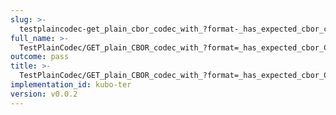 ```yaml
---
slug: >-
  testplaincodec-get_plain_cbor_codec_with_?format-_has_expected_cbor_content-type_and_body_as-is-header_content-disposition
full_name: >-
  TestPlainCodec/GET_plain_CBOR_codec_with_?format=_has_expected_cbor_Content-Type_and_body_as-is/Header_Content-Disposition
outcome: pass
title: >-
  TestPlainCodec/GET_plain_CBOR_codec_with_?format=_has_expected_cbor_Content-Type_and_body_as-is/Header_Content-Disposition
implementation_id: kubo-ter
version: v0.0.2
---
```


